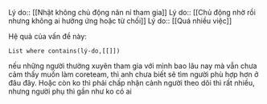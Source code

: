 Lý do:: [[Nhật không chủ động năn nỉ tham gia]]
Lý do:: [[Chủ động nhờ rồi nhưng không ai hưởng ứng hoặc từ chối]]
Lý do:: [[Quá nhiều việc]]

Hệ quả của vấn đề này:
```dataview
List where contains(lý-do,[[]])
```
 
nếu những người thường xuyên tham gia với mình bao lâu nay mà vẫn chưa cảm thấy muốn làm coreteam, thì anh chưa biết sẽ tìm người phù hợp hơn ở đâu đây. Hoặc còn ko thì phải chấp nhận cảnh người theo dõi thì rất nhiều, nhưng người phụ thì gần như ko có ai